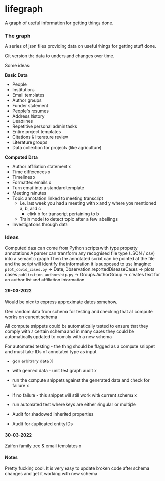 # lifegraph

A graph of useful information for getting things done.

### The graph

A series of json files providing data on useful things for getting stuff done.

Git version the data to understand changes over time.

Some ideas:

**Basic Data**
  * People
  * Institutions
  * Email templates
  * Author groups
  * Funder statement
  * People's resumes
  * Address history
  * Deadlines
  * Repetitive personal admin tasks
  * Entire project templates
  * Citations & literature review
  * Literature groups
  * Data collection for projects (like agriculture)

**Computed Data**
  * Author affiliation statement x
  * Time differences x
  * Timelines x
  * Formatted emails x
  * Turn email into a standard template
  * Meeting minutes
  * Topic annotation linked to meeting transcript
    * i.e. last week you had a meeting with x and y where you mentioned a, b, and c
      * click b for transcript pertaining to b
    * Train model to detect topic after a few labellings
  * Investigations through data

### Ideas

Computed data can come from Python scripts with type property annotations
A parser can transform any recognised file type (JSON / csv) into a semantic graph
Then the annotated script can be pointed at the file and the script will identify the information it is supposed to use
Imagine:
  `plot_covid_cases.py` -> Date, Observation.reportedDiseaseCases -> plots cases
  `publication_authorship.py` -> Groups.AuthorGroup -> creates text for an author list and affiliation information

#### 29-03-2022
Would be nice to express approximate dates somehow.

Gen random data from schema for testing and checking that all compute works on current schema

All compute snippets could be automatically tested to ensure that they comply with a certain schema and in many cases they could be automatically updated to comply with a new schema

For automated testing - the thing should be flagged as a compute snippet and must take IDs of annotated type as input
- gen arbitrary data X
- with genned data - unit test graph audit x

- run the compute snippets against the generated data and check for failure x
- if no failure - this snippet will still work with current schema x
- run automated test where keys are either singular or multiple

- Audit for shadowed inherited properties
- Audit for duplicated entity IDs

#### 30-03-2022
Zaifen family tree & email templates x

#### Notes
Pretty fucking cool.
It is very easy to update broken code after schema changes and get it working with new schema
